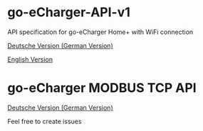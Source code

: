 # go-eCharger-API-v1
API specification for go-eCharger Home+ with WiFi connection

[Deutsche Version (German Version)](go-eCharger%20API%20v1%20DE.md)

[English Version](api_en.pdf)

# go-eCharger MODBUS TCP API
[Deutsche Version (German Version)](go-eCharger%20API%20MODBUS%20TCP.pdf)

Feel free to create issues
